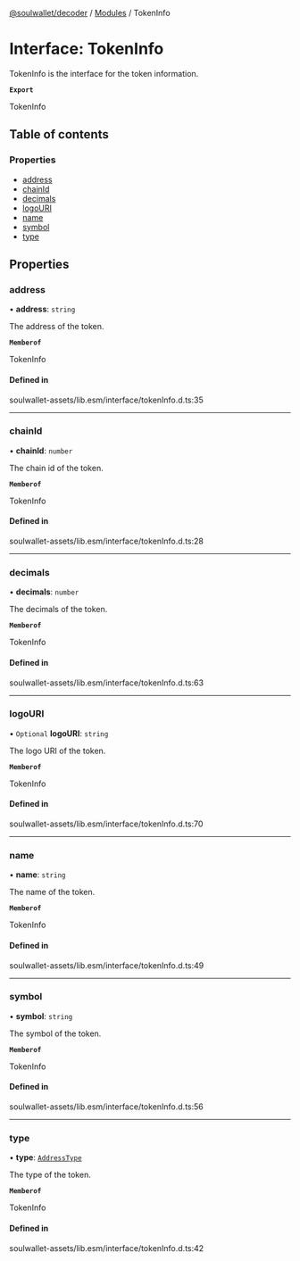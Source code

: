 [@soulwallet/decoder](../README.md) / [Modules](../modules.md) / TokenInfo

# Interface: TokenInfo

TokenInfo is the interface for the token information.

**`Export`**

TokenInfo

## Table of contents

### Properties

- [address](TokenInfo.md#address)
- [chainId](TokenInfo.md#chainid)
- [decimals](TokenInfo.md#decimals)
- [logoURI](TokenInfo.md#logouri)
- [name](TokenInfo.md#name)
- [symbol](TokenInfo.md#symbol)
- [type](TokenInfo.md#type)

## Properties

### address

• **address**: `string`

The address of the token.

**`Memberof`**

TokenInfo

#### Defined in

soulwallet-assets/lib.esm/interface/tokenInfo.d.ts:35

___

### chainId

• **chainId**: `number`

The chain id of the token.

**`Memberof`**

TokenInfo

#### Defined in

soulwallet-assets/lib.esm/interface/tokenInfo.d.ts:28

___

### decimals

• **decimals**: `number`

The decimals of the token.

**`Memberof`**

TokenInfo

#### Defined in

soulwallet-assets/lib.esm/interface/tokenInfo.d.ts:63

___

### logoURI

• `Optional` **logoURI**: `string`

The logo URI of the token.

**`Memberof`**

TokenInfo

#### Defined in

soulwallet-assets/lib.esm/interface/tokenInfo.d.ts:70

___

### name

• **name**: `string`

The name of the token.

**`Memberof`**

TokenInfo

#### Defined in

soulwallet-assets/lib.esm/interface/tokenInfo.d.ts:49

___

### symbol

• **symbol**: `string`

The symbol of the token.

**`Memberof`**

TokenInfo

#### Defined in

soulwallet-assets/lib.esm/interface/tokenInfo.d.ts:56

___

### type

• **type**: [`AddressType`](../enums/AddressType.md)

The type of the token.

**`Memberof`**

TokenInfo

#### Defined in

soulwallet-assets/lib.esm/interface/tokenInfo.d.ts:42

